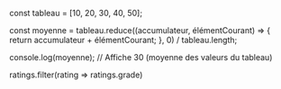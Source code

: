 const tableau = [10, 20, 30, 40, 50];

const moyenne = tableau.reduce((accumulateur, élémentCourant) => {
  return accumulateur + élémentCourant;
}, 0) / tableau.length;

console.log(moyenne); // Affiche 30 (moyenne des valeurs du tableau)

ratings.filter(rating => ratings.grade)